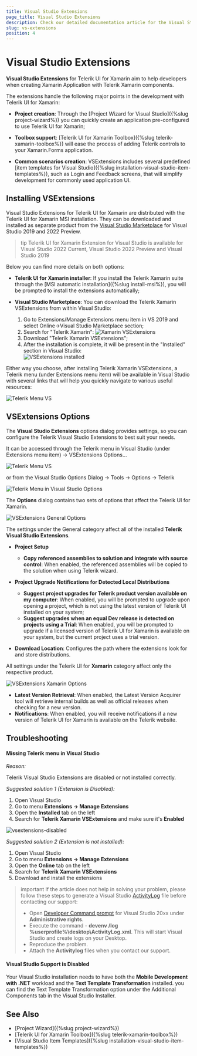 ```yaml
---
title: Visual Studio Extensions
page_title: Visual Studio Extensions
description: Check our detailed documentation article for the Visual Studio Extensions on Windows. Find all you need to know in Xamarin.Forms installation and deployment documentation.
slug: vs-extensions
position: 4
---
```


# Visual Studio Extensions

**Visual Studio Extensions** for Telerik UI for Xamarin aim to help developers when creating Xamarin Application with Telerik Xamarin components.

The extensions handle the following major points in the development with Telerik UI for Xamarin:

* **Project creation**: Through the [Project Wizard for Visual Studio]({%slug project-wizard%}) you can quickly create an application pre-configured to use Telerik UI for Xamarin;

* **Toolbox support**: [Telerik UI for Xamarin Toolbox]({%slug telerik-xamarin-toolbox%}) will ease the process of adding Telerik controls to your Xamarin.Forms application.

* **Common scenarios creation**: VSExtensions includes several predefined [item templates for Visual Studio]({%slug installation-visual-studio-item-templates%}), such as Login and Feedback screens, that will simplify development for commonly used application UI.

## Installing VSExtensions

Visual Studio Extensions for Telerik UI for Xamarin are distributed with the Telerik UI for Xamarin MSI installation. They can be downloaded and installed as separate product from the [Visual Studio Marketplace](https://marketplace.visualstudio.com/) for Visual Studio 2019 and 2022 Preview.
 
>tip Telerik UI for Xamarin Extension for Visual Studio is available for Visual Studio 2022 Current, Visual Studio 2022 Preview and Visual Studio 2019 

Below you can find more details on both options:

* **Telerik UI for Xamarin installer**: If you install the Telerik Xamarin suite through the [MSI automatic installation]({%slug install-msi%}), you will be prompted to install the extensions automatically;

* **Visual Studio Marketplace**: You can download the Telerik Xamarin VSExtensions from within Visual Studio:

	1. Go to Extensions/Manage Extensions menu item in VS 2019 and select Online->Visual Studio Marketplace section;
	1. Search for "Telerik Xamarin":
	![Xamarin VSExtensions](images/vsextensions_download.png)
	1. Download "Telerik Xamarin VSExtensions";	
	1. After the installation is complete, it will be present in the "Installed" section in Visual Studio:	
	![VSExtensions installed](images/extensions_installed.png)

Either way you choose, after installing Telerik Xamarin VSExtensions, a Telerik menu (under Extensions menu item) will be available in Visual Studio with several links that will help you quickly navigate to various useful resources:

![Telerik Menu VS](images/telerik_menu.png)

## VSExtensions Options

The **Visual Studio Extensions** options dialog provides settings, so you can configure the Telerik Visual Studio Extensions to best suit your needs.


It can be accessed through the Telerik menu in Visual Studio (under Extensions menu item) -> VSExtensions Options…

![Telerik Menu VS](images/telerik_menu.png)

or from the Visual Studio Options Dialog -> Tools -> Options -> Telerik

![Telerik Menu in Visual Studio Options](images/telerik_menu_tools_options.png)

The **Options** dialog contains two sets of options that affect the Telerik UI for Xamarin.

![VSExtensions General Options](images/vsextensions_options.png)

The settings under the General category affect all of the installed **Telerik Visual Studio Extensions**.

* **Project Setup**
	* **Copy referenced assemblies to solution and integrate with source control**: When enabled, the referenced assemblies will be copied to the solution when using Telerik wizard.
	
* **Project Upgrade Notifications for Detected Local Distributions**
	* **Suggest project upgrades for Telerik product version available on my computer**: When enabled, you will be prompted to upgrade upon opening a project, which is not using the latest version of Telerik UI installed on your system;
	* **Suggest upgrades when an equal Dev release is detected on projects using a Trial**: When enabled, you will be prompted to upgrade if a licensed version of Telerik UI for Xamarin is available on your system, but the current project uses a trial version.

* **Download Location**: Configures the path where the extensions look for and store distributions.

All settings under the Telerik UI for **Xamarin** category affect only the respective product.

![VSExtensions Xamarin Options](images/vsextensions_options_xamarin.png)

* **Latest Version Retrieval**: When enabled, the Latest Version Acquirer tool will retrieve internal builds as well as official releases when checking for a new version.
* **Notifications**: When enabled, you will receive notifications if a new version of Telerik UI for Xamarin is available on the Telerik website.

## Troubleshooting

#### Missing Telerik menu in Visual Studio

*Reason:*

Telerik Visual Studio Extensions are disabled or not installed correctly.

*Suggested solution 1 (Extension is Disabled):*

1. Open Visual Studio
1. Go to menu **Extensions -> Manage Extensions**
1. Open the **Installed** tab on the left
1. Search for **Telerik Xamarin VSExtensions** and make sure it's **Enabled**

![vsextensions-disabled](images/VSExtensions_disabled.png)

*Suggested solution 2 (Extension is not installed):*

1. Open Visual Studio
1. Go to menu **Extensions -> Manage Extensions**
1. Open the **Online** tab on the left
1. Search for **Telerik Xamarin VSExtensions**
1. Download and install the extensions

>important If the article does not help in solving your problem, please follow these steps to generate a Visual Studio [ActivityLog](https://docs.microsoft.com/en-us/visualstudio/ide/reference/log-devenv-exe?view=vs-2019) file before contacting our support:
>* Open [Developer Command prompt](https://docs.microsoft.com/en-us/dotnet/framework/tools/developer-command-prompt-for-vs) for Visual Studio 20xx under **Administrative rights**.
>* Execute the command - **devenv /log %userprofile%\desktop\ActivityLog.xml**. This will start Visual Studio and create logs on your Desktop.
>* Reproduce the problem.
>* Attach the **Activitylog** files when you contact our support.

#### Visual Studio Support is Disabled

Your Visual Studio installation needs to have both the **Mobile Development with .NET** workload and the **Text Template Transformation** installed. you can find the Text Template Transformation option under the Additional Components tab in the Visual Studio Installer.

## See Also
- [Project Wizard]({%slug project-wizard%})
- [Telerik UI for Xamarin Toolbox]({%slug telerik-xamarin-toolbox%})
- [Visual Studio Item Templates]({%slug installation-visual-studio-item-templates%})

